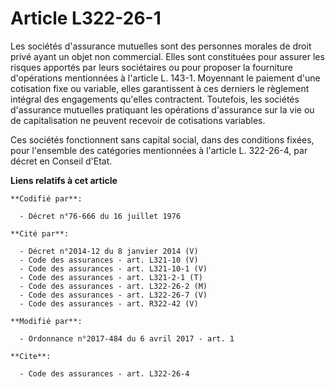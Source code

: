# Article L322-26-1

Les sociétés d'assurance mutuelles sont des personnes morales de droit privé ayant un objet non commercial. Elles sont
constituées pour assurer les risques apportés par leurs sociétaires ou pour proposer la fourniture d'opérations mentionnées à
l'article L. 143-1. Moyennant le paiement d'une cotisation fixe ou variable, elles garantissent à ces derniers le règlement
intégral des engagements qu'elles contractent. Toutefois, les sociétés d'assurance mutuelles pratiquant les opérations
d'assurance sur la vie ou de capitalisation ne peuvent recevoir de cotisations variables.

Ces sociétés fonctionnent sans capital social, dans des conditions fixées, pour l'ensemble des catégories mentionnées à
l'article L. 322-26-4, par décret en Conseil d'Etat.

**Liens relatifs à cet article**

	**Codifié par**:

	  - Décret n°76-666 du 16 juillet 1976

	**Cité par**:

	  - Décret n°2014-12 du 8 janvier 2014 (V)
	  - Code des assurances - art. L321-10 (V)
	  - Code des assurances - art. L321-10-1 (V)
	  - Code des assurances - art. L321-2-1 (T)
	  - Code des assurances - art. L322-26-2 (M)
	  - Code des assurances - art. L322-26-7 (V)
	  - Code des assurances - art. R322-42 (V)

	**Modifié par**:

	  - Ordonnance n°2017-484 du 6 avril 2017 - art. 1

	**Cite**:

	  - Code des assurances - art. L322-26-4

